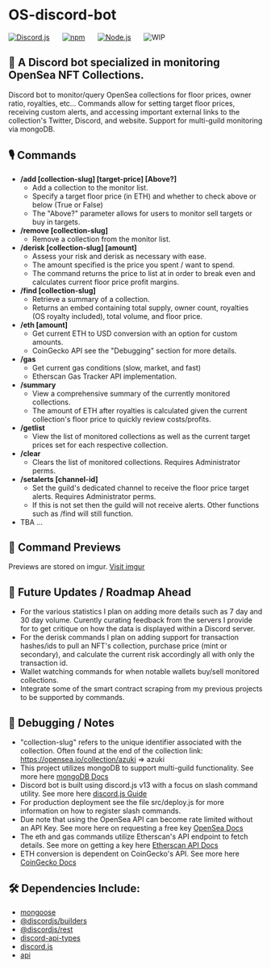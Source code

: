 # OS-discord-bot

[![Discord.js](https://img.shields.io/badge/discord.js-v13-blue?style=for-the-badge&logo=discord)](https://www.npmjs.com/package/discord.js)
   [![npm](https://img.shields.io/badge/npm-v8.5.2-red?style=for-the-badge&logo=npm)](https://docs.npmjs.com/downloading-and-installing-node-js-and-npm)
   [![Node.js](https://img.shields.io/badge/Node.js-v16.14.2-brightgreen?style=for-the-badge&logo=node.js)](https://nodejs.org/en/)
   ![WIP](https://img.shields.io/badge/Status-WIP-red?style=for-the-badge)

## 🤖 A Discord bot specialized in monitoring OpenSea NFT Collections.

Discord bot to monitor/query OpenSea collections for floor prices, owner ratio, royalties, etc... Commands allow for setting target floor prices, receiving custom alerts, and accessing important external links to the collection's Twitter, Discord, and website. Support for multi-guild monitoring via mongoDB.

## 🎙️ Commands
* **/add [collection-slug] \[target-price] [Above?]**
  *  Add a collection to the monitor list.
  *  Specify a target floor price (in ETH) and whether to check above or below (True or False)
  *  The "Above?" parameter allows for users to monitor sell targets or buy in targets.
* **/remove [collection-slug]**
  *  Remove a collection from the monitor list.
* **/derisk [collection-slug] \[amount]**
  * Assess your risk and derisk as necessary with ease.
  * The amount specified is the price you spent / want to spend.
  * The command returns the price to list at in order to break even and calculates current floor price profit margins.
* **/find [collection-slug]**
  * Retrieve a summary of a collection.
  * Returns an embed containing total supply, owner count, royalties (OS royalty included), total volume, and floor price.
* **/eth [amount]**
  * Get current ETH to USD conversion with an option for custom amounts.
  * CoinGecko API see the "Debugging" section for more details.
* **/gas**
  * Get current gas conditions (slow, market, and fast)
  * Etherscan Gas Tracker API implementation.
* **/summary**
  * View a comprehensive summary of the currently monitored collections.
  * The amount of ETH after royalties is calculated given the current collection's floor price to quickly review costs/profits.
* **/getlist**
  * View the list of monitored collections as well as the current target prices set for each respective collection.
* **/clear**
  * Clears the list of monitored collections. Requires Administrator perms.
* **/setalerts [channel-id]**
  * Set the guild's dedicated channel to receive the floor price target alerts. Requires Administrator perms.
  * If this is not set then the guild will not receive alerts. Other functions such as /find will still function.
* TBA ...

## 📸 Command Previews
Previews are stored on imgur. [Visit imgur](https://imgur.com/a/ZXg0FPc)

## 📅 Future Updates / Roadmap Ahead
* For the various statistics I plan on adding more details such as 7 day and 30 day volume. Curently curating feedback from the servers I provide for to get critique on how the data is displayed within a Discord server.
* For the derisk commands I plan on adding support for transaction hashes/ids to pull an NFT's collection, purchase price (mint or secondary), and calculate the current risk accordingly all with only the transaction id.
* Wallet watching commands for when notable wallets buy/sell monitored collections.
* Integrate some of the smart contract scraping from my previous projects to be supported by commands.

## 🧰 Debugging / Notes
* "collection-slug" refers to the unique identifier associated with the collection. Often found at the end of the collection link: https://opensea.io/collection/azuki => azuki
* This project utilizes mongoDB to support multi-guild functionality. See more here [mongoDB Docs](https://www.mongodb.com/docs/mongodb-vscode/connect/)
* Discord bot is built using discord.js v13 with a focus on slash command utility. See more here [discord.js Guide](https://discordjs.guide/interactions/slash-commands.html#registering-slash-commands)
* For production deployment see the file src/deploy.js for more information on how to register slash commands.
* Due note that using the OpenSea API can become rate limited without an API Key. See more here on requesting a free key [OpenSea Docs](https://docs.opensea.io/reference/request-an-api-key)
* The eth and gas commands utilize Etherscan's API endpoint to fetch details. See more on getting a key here [Etherscan API Docs](https://docs.etherscan.io/)
* ETH conversion is dependent on CoinGecko's API. See more here [CoinGecko Docs](https://www.coingecko.com/en/api/documentation)

## 🛠 Dependencies Include:
* [mongoose](https://www.npmjs.com/package/mongoose)
* [@discordjs/builders](https://www.npmjs.com/package/@discordjs/builders)
* [@discordjs/rest](https://www.npmjs.com/package/@discordjs/rest)
* [discord-api-types](https://www.npmjs.com/package/discord-api-types)
* [discord.js](https://www.npmjs.com/package/discord.js)
* [api](https://www.npmjs.com/package/api)


